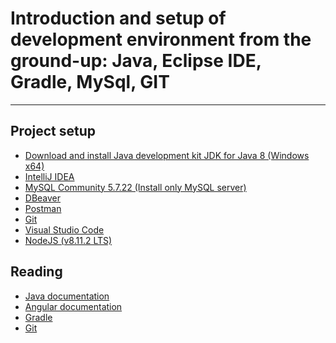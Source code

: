 Introduction and setup of development environment from the ground-up: Java, Eclipse IDE, Gradle, MySql, GIT
==================================================================================================================

----

Project setup
-------------
*   [Download and install Java development kit JDK for Java 8 (Windows x64)](http://www.oracle.com/technetwork/java/javase/downloads/jdk8-downloads-2133151.html)
*   [IntelliJ IDEA](https://www.jetbrains.com/idea/download/#section=windows)
*   [MySQL Community 5.7.22 (Install only MySQL server)](https://dev.mysql.com/downloads/windows/installer/5.7.html)
*   [DBeaver](https://dbeaver.io/download/)
*   [Postman](https://www.getpostman.com/apps)
*   [Git](https://git-scm.com/)
*   [Visual Studio Code](https://code.visualstudio.com)
*   [NodeJS (v8.11.2 LTS)](https://nodejs.org/dist/v8.11.2/node-v8.11.2-x64.msi)

Reading
-------

*   [Java documentation](http://docs.oracle.com/javase/tutorial/tutorialLearningPaths.html)
*   [Angular documentation](https://angular.io/docs)
*   [Gradle](https://gradle.org/docs)
*   [Git](https://git-scm.com/book/sr/v2)